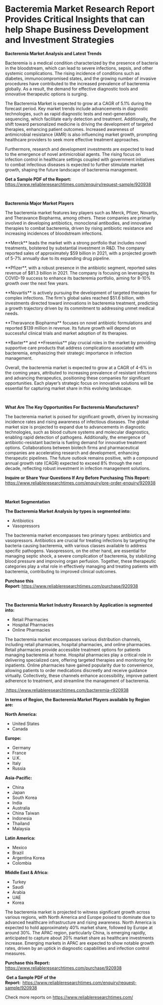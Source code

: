 <p><h1>Bacteremia Market Research Report Provides Critical Insights that can help Shape Business Development and Investment Strategies</h1></p><p><strong>Bacteremia Market Analysis and Latest Trends</strong></p>
<p><p>Bacteremia is a medical condition characterized by the presence of bacteria in the bloodstream, which can lead to severe infections, sepsis, and other systemic complications. The rising incidence of conditions such as diabetes, immunocompromised states, and the growing number of invasive procedures have contributed to the increased prevalence of bacteremia globally. As a result, the demand for effective diagnostic tools and innovative therapeutic options is surging.</p><p>The Bacteremia Market is expected to grow at a CAGR of 5.1% during the forecast period. Key market trends include advancements in diagnostic technologies, such as rapid diagnostic tests and next-generation sequencing, which facilitate early detection and treatment. Additionally, the shift toward personalized medicine is driving the development of targeted therapies, enhancing patient outcomes. Increased awareness of antimicrobial resistance (AMR) is also influencing market growth, prompting healthcare providers to seek more effective treatment approaches.</p><p>Furthermore, research and development investments are expected to lead to the emergence of novel antimicrobial agents. The rising focus on infection control in healthcare settings coupled with government initiatives to combat infectious diseases is expected to further stimulate market growth, shaping the future landscape of bacteremia management.</p></p>
<p><strong>Get a Sample PDF of the Report:&nbsp;</strong> <a href="https://www.reliableresearchtimes.com/enquiry/request-sample/920938?utm_campaign=3219&utm_medium=2&utm_source=Github&utm_content=ia&utm_term=06032025&utm_id=bacteremia">https://www.reliableresearchtimes.com/enquiry/request-sample/920938</a></p>
<p>&nbsp;</p>
<p><strong>Bacteremia Major Market Players</strong></p>
<p><p>The bacteremia market features key players such as Merck, Pfizer, Novartis, and Theravance Biopharma, among others. These companies are primarily involved in developing antibiotics, monoclonal antibodies, and innovative therapies to combat bacteremia, driven by rising antibiotic resistance and increasing incidences of bloodstream infections.</p><p>**Merck** leads the market with a strong portfolio that includes novel treatments, bolstered by substantial investment in R&D. The company reported sales of approximately $59 billion in 2021, with a projected growth of 5-7% annually due to its expanding drug pipeline.</p><p>**Pfizer**, with a robust presence in the antibiotic segment, reported sales revenue of $81.3 billion in 2021. The company is focusing on leveraging its COVID-19 success to enhance its bacteremia portfolio, aiming for 8-10% growth over the next few years.</p><p>**Novartis** is actively pursuing the development of targeted therapies for complex infections. The firm's global sales reached $51.6 billion, with investments directed toward innovations in bacteremia treatment, predicting a growth trajectory driven by its commitment to addressing unmet medical needs.</p><p>**Theravance Biopharma** focuses on novel antibiotic formulations and reported $139 million in revenue. Its future growth will depend on successful clinical trials and market adoption of its therapies.</p><p>**Baxter** and **Fresenius** play crucial roles in the market by providing supportive care products that address complications associated with bacteremia, emphasizing their strategic importance in infection management.</p><p>Overall, the bacteremia market is expected to grow at a CAGR of 4-6% in the coming years, attributed to increasing prevalence of resistant infections and advancing therapeutics, positioning these companies for significant opportunities. Each player’s strategic focus on innovative solutions will be essential for capturing market share in this evolving landscape.</p></p>
<p>&nbsp;</p>
<p><strong>What Are The Key Opportunities For Bacteremia Manufacturers?</strong></p>
<p><p>The bacteremia market is poised for significant growth, driven by increasing incidence rates and rising awareness of infectious diseases. The global market size is projected to expand due to advancements in diagnostic technologies, such as blood culture systems and molecular diagnostics, enabling rapid detection of pathogens. Additionally, the emergence of antibiotic-resistant bacteria is fueling demand for innovative treatment options. Collaborations between biotech firms and pharmaceutical companies are accelerating research and development, enhancing therapeutic pipelines. The future outlook remains positive, with a compound annual growth rate (CAGR) expected to exceed 8% through the next decade, reflecting robust investment in infection management solutions.</p></p>
<p><strong>Inquire or Share Your Questions If Any Before Purchasing This Report:</strong> <a href="https://www.reliableresearchtimes.com/enquiry/pre-order-enquiry/920938?utm_campaign=3219&utm_medium=2&utm_source=Github&utm_content=ia&utm_term=06032025&utm_id=bacteremia">https://www.reliableresearchtimes.com/enquiry/pre-order-enquiry/920938</a></p>
<p>&nbsp;</p>
<p><strong>Market Segmentation</strong></p>
<p><strong>The Bacteremia Market Analysis by types is segmented into:</strong></p>
<p><ul><li>Antibiotics</li><li>Vasopressors</li></ul></p>
<p><p>The bacteremia market encompasses two primary types: antibiotics and vasopressors. Antibiotics are crucial for treating infections by targeting the bacteria causing bacteremia, with various classes available to address specific pathogens. Vasopressors, on the other hand, are essential for managing septic shock, a severe complication of bacteremia, by stabilizing blood pressure and improving organ perfusion. Together, these therapeutic categories play a vital role in effectively managing and treating patients with bacteremia, contributing to improved clinical outcomes.</p></p>
<p><strong>Purchase this Report:&nbsp;</strong><a href="https://www.reliableresearchtimes.com/purchase/920938?utm_campaign=3219&utm_medium=2&utm_source=Github&utm_content=ia&utm_term=06032025&utm_id=bacteremia">https://www.reliableresearchtimes.com/purchase/920938</a></p>
<p>&nbsp;</p>
<p><strong>The Bacteremia Market Industry Research by Application is segmented into:</strong></p>
<p><ul><li>Retail Pharmacies</li><li>Hospital Pharmacies</li><li>Online Pharmacies</li></ul></p>
<p><p>The bacteremia market encompasses various distribution channels, including retail pharmacies, hospital pharmacies, and online pharmacies. Retail pharmacies provide accessible treatment options for patients managing bacteremia at home. Hospital pharmacies play a critical role in delivering specialized care, offering targeted therapies and monitoring for inpatients. Online pharmacies have gained popularity due to convenience, allowing patients to order medications discreetly and receive guidance virtually. Collectively, these channels enhance accessibility, improve patient adherence to treatment, and streamline the management of bacteremia.</p></p>
<p><a href="https://www.reliableresearchtimes.com/bacteremia-r920938?utm_campaign=3219&utm_medium=2&utm_source=Github&utm_content=ia&utm_term=06032025&utm_id=bacteremia">&nbsp;https://www.reliableresearchtimes.com/bacteremia-r920938</a></p>
<p><strong>In terms of Region, the Bacteremia Market Players available by Region are:</strong></p>
<p>
    <p> <strong> North America: </strong>
        <ul>
            <li>United States</li>
            <li>Canada</li>
        </ul>
        </p> 
    <p> <strong> Europe: </strong>
        <ul>
            <li>Germany</li>
            <li>France</li>
            <li>U.K.</li>
            <li>Italy</li>
            <li>Russia</li>
        </ul>
        </p> 
    <p> <strong> Asia-Pacific: </strong>
        <ul>
            <li>China</li>
            <li>Japan</li>
            <li>South Korea</li>
            <li>India</li>
            <li>Australia</li>
            <li>China Taiwan</li>
            <li>Indonesia</li>
            <li>Thailand</li>
            <li>Malaysia</li>
        </ul>
        </p> 
    <p> <strong> Latin America: </strong>
        <ul>
            <li>Mexico</li>
            <li>Brazil</li>
            <li>Argentina Korea</li>
            <li>Colombia</li>
        </ul>
        </p> 
    <p> <strong> Middle East & Africa: </strong>
        <ul>
            <li>Turkey</li>
            <li>Saudi</li>
            <li>Arabia</li>
            <li>UAE</li>
            <li>Korea</li>
        </ul>
    </p>
    </p>
<p><p>The bacteremia market is projected to witness significant growth across various regions, with North America and Europe poised to dominate due to advanced healthcare infrastructure and rising awareness. North America is expected to hold approximately 40% market share, followed by Europe at around 30%. The APAC region, particularly China, is emerging rapidly, anticipated to capture about 20% market share as healthcare investments increase. Emerging markets in APAC are expected to show notable growth rates, driven by an uptick in diagnostic capabilities and infection control measures.</p></p>
<p><strong>Purchase this Report: </strong><a href="https://www.reliableresearchtimes.com/purchase/920938?utm_campaign=3219&utm_medium=2&utm_source=Github&utm_content=ia&utm_term=06032025&utm_id=bacteremia">https://www.reliableresearchtimes.com/purchase/920938</a></p>
<p>&nbsp;<strong>Get a Sample PDF of the Report:&nbsp;&nbsp;</strong><a href="https://www.reliableresearchtimes.com/enquiry/request-sample/920938?utm_campaign=3219&utm_medium=2&utm_source=Github&utm_content=ia&utm_term=06032025&utm_id=bacteremia">https://www.reliableresearchtimes.com/enquiry/request-sample/920938</a></p>
<p><strong></strong></p>
<p>Check more reports on <a href="https://www.reliableresearchtimes.com/?utm_campaign=3219&utm_medium=2&utm_source=Github&utm_content=ia&utm_term=06032025&utm_id=bacteremia">https://www.reliableresearchtimes.com/</a></p>
